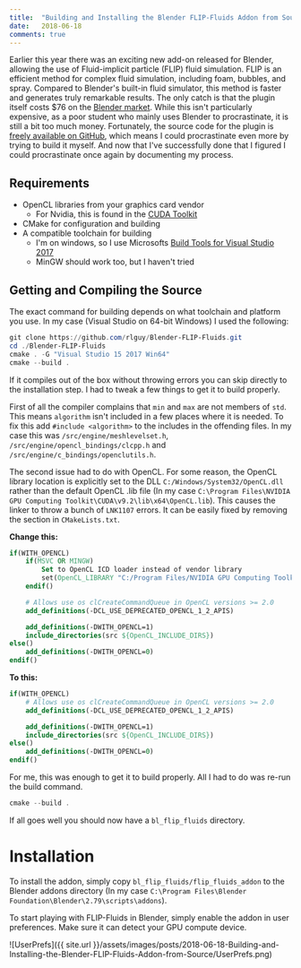 ```yaml
---
title:  "Building and Installing the Blender FLIP-Fluids Addon from Source"
date:   2018-06-18
comments: true
---
```

Earlier this year there was an exciting new add-on released for Blender, allowing the use of Fluid-implicit particle (FLIP) fluid simulation. FLIP is an efficient method for complex fluid simulation, including foam, bubbles, and spray. Compared to Blender's built-in fluid simulator, this method is faster and generates truly remarkable results. The only catch is that the plugin itself costs $76 on the [Blender market](https://www.blendermarket.com/products/flipfluids). While this isn't particularly expensive, as a poor student who mainly uses Blender to procrastinate, it is still a bit too much money. Fortunately, the source code for the plugin is [freely available on GitHub](https://github.com/rlguy/Blender-FLIP-Fluids), which means I could procrastinate even more by trying to build it myself. And now that I've successfully done that I figured I could procrastinate once again by documenting my process.

## Requirements
- OpenCL libraries from your graphics card vendor
    - For Nvidia, this is found in the [CUDA Toolkit](https://developer.nvidia.com/cuda-downloads)
- CMake for configuration and building
- A compatible toolchain for building
    - I'm on windows, so I use Microsofts [Build Tools for Visual Studio 2017](https://www.visualstudio.com/downloads/#build-tools-for-visual-studio-2017)
    - MinGW should work too, but I haven't tried

## Getting and Compiling the Source
The exact command for building depends on what toolchain and platform you use. In my case (Visual Studio on 64-bit Windows) I used the following:

```powershell
git clone https://github.com/rlguy/Blender-FLIP-Fluids.git
cd ./Blender-FLIP-Fluids
cmake . -G "Visual Studio 15 2017 Win64"
cmake --build .
```

If it compiles out of the box without throwing errors you can skip directly to the installation step. I had to tweak a few things to get it to build properly.

First of all the compiler complains that `min` and `max` are not members of `std`. This means `algorithm` isn't included in a few places where it is needed. To fix this add `#include <algorithm>` to the includes in the offending files. In my case this was `/src/engine/meshlevelset.h`, `/src/engine/opencl_bindings/clcpp.h` and `/src/engine/c_bindings/openclutils.h`.

The second issue had to do with OpenCL. For some reason, the OpenCL library location is explicitly set to the DLL `C:/Windows/System32/OpenCL.dll` rather than the default OpenCL .lib file (In my case `C:\Program Files\NVIDIA GPU Computing Toolkit\CUDA\v9.2\lib\x64\OpenCL.lib`). This causes the linker to throw a bunch of `LNK1107` errors. It can be easily fixed by removing the section in `CMakeLists.txt`.

**Change this:**

```cmake
if(WITH_OPENCL)
    if(MSVC OR MINGW)
        Set to OpenCL ICD loader instead of vendor library
        set(OpenCL_LIBRARY "C:/Program Files/NVIDIA GPU Computing Toolkit/CUDA/v9.2/lib/x64/OpenCL.lib")
    endif()

    # Allows use os clCreateCommandQueue in OpenCL versions >= 2.0
    add_definitions(-DCL_USE_DEPRECATED_OPENCL_1_2_APIS)

    add_definitions(-DWITH_OPENCL=1)
    include_directories(src ${OpenCL_INCLUDE_DIRS})
else()
    add_definitions(-DWITH_OPENCL=0)
endif()
```

**To this:**
```cmake
if(WITH_OPENCL)
    # Allows use os clCreateCommandQueue in OpenCL versions >= 2.0
    add_definitions(-DCL_USE_DEPRECATED_OPENCL_1_2_APIS)

    add_definitions(-DWITH_OPENCL=1)
    include_directories(src ${OpenCL_INCLUDE_DIRS})
else()
    add_definitions(-DWITH_OPENCL=0)
endif()
```

For me, this was enough to get it to build properly. All I had to do was re-run the build command.

```powershell
cmake --build .
```

If all goes well you should now have a `bl_flip_fluids` directory.

# Installation
To install the addon, simply copy `bl_flip_fluids/flip_fluids_addon` to the Blender addons directory (In my case `C:\Program Files\Blender Foundation\Blender\2.79\scripts\addons`).

To start playing with FLIP-Fluids in Blender, simply enable the addon in user preferences. Make sure it can detect your GPU compute device.

![UserPrefs]({{ site.url }}/assets/images/posts/2018-06-18-Building-and-Installing-the-Blender-FLIP-Fluids-Addon-from-Source/UserPrefs.png)